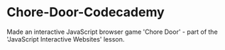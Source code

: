 # Chore-Door-Codecademy
Made an interactive JavaScript browser game 'Chore Door' - part of the 'JavaScript Interactive Websites' lesson.
